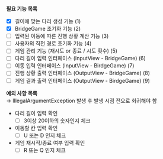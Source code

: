 **필요 기능 목록**
- [x] 길이에 맞는 다리 생성 기능 (1)
- [x] BridgeGame 초기화 기능 (2)
- [ ] 입력된 이동에 따른 진행 상황 계산 기능 (3)
- [ ] 사용자의 직전 경로 초기화 기능 (4)
- [ ] 게임 관리 기능 (재시도 or 종료 / 시도 횟수) (5)
- [ ] 다리 길이 입력 인터페이스 (InputView - BridgeGame) (6)
- [ ] 이동 입력 인터페이스 (InputView - BirdgeGame) (7)
- [ ] 진행 상황 출력 인터페이스 (OutputView - BridgeGame) (8)
- [ ] 게임 결과 출력 인터페이스 (OutputView - BirdgeGame) (9)

**예외 사항 목록**  
&rarr; IllegalArgumentException 발생 후 발생 시점 전으로 회귀해야 함
- 다리 길이 입력 확인
  - [ ] 3이상 20이하의 숫자인지 체크
- 이동할 칸 입력 확인
  - [ ] U 또는 D 인지 체크
- 게임 재시작/종료 여부 입력 확인
  - [ ] R 또는 Q 인지 체크